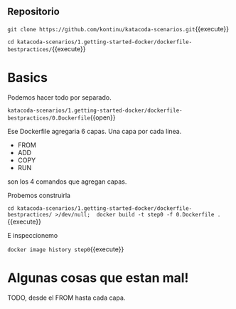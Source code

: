 ## Repositorio

`git clone https://github.com/kontinu/katacoda-scenarios.git`{{execute}}

`cd katacoda-scenarios/1.getting-started-docker/dockerfile-bestpractices/`{{execute}}

# Basics

Podemos hacer todo por separado.

`katacoda-scenarios/1.getting-started-docker/dockerfile-bestpractices/0.Dockerfile`{{open}}


Ese Dockerfile agregaria 6 capas. Una capa por cada linea.

- FROM
- ADD
- COPY
- RUN

son los 4 comandos que agregan capas.

Probemos construirla

`cd katacoda-scenarios/1.getting-started-docker/dockerfile-bestpractices/ >/dev/null;  docker build -t step0 -f 0.Dockerfile .`{{execute}}

E inspeccionemo

`docker image history step0`{{execute}}


# Algunas cosas que estan mal!

TODO, desde el FROM hasta cada capa.


